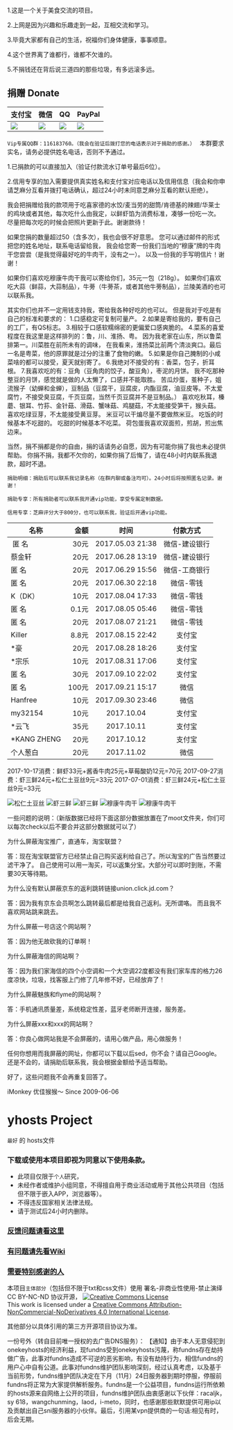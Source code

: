 1.这是一个关于美食交流的项目。

2.上网是因为兴趣和乐趣走到一起，互相交流和学习。

3.毕竟大家都有自己的生活，祝福你们身体健康，事事顺意。

4.这个世界离了谁都行，谁都不欠谁的。

5.不捐钱还在背后说三道四的那些垃圾，有多远滚多远。

## 捐赠 Donate
|  支付宝  |   微信   |    QQ    |  PayPal  |
| -------- | -------- | -------- | -------- |
| [![](https://raw.githubusercontent.com/vokins/yhosts/master/vip/alipay.png)](HTTPS://QR.ALIPAY.COM/TSX08766TZIVT1DE64OHDB "alipay") | [![](https://raw.githubusercontent.com/vokins/yhosts/master/vip/wechat.png)]( "wxp://f2f0akM2x96kGieBpsQM5WTfW2h_iLlop8Mx" "wechat") |![](https://raw.githubusercontent.com/vokins/yhosts/master/vip/qq.png) | [![](https://raw.githubusercontent.com/vokins/yhosts/master/vip/paypal.png)](https://paypal.me/ikwok/32.69 "PayPal") |


`Vip专属QQ群：116183760。（我会在验证后拨打您的电话表示对于捐助的感谢。）
`
本群要求实名，请务必提供姓名电话，否则不予通过。

1.已捐款的可以直接加入（验证付款流水订单号最后6位）。

2.信用专享的加入需要提供真实姓名和支付宝对应电话以及信用信息（我会和你申请芝麻分互看并拨打电话确认，超过24小时未同意芝麻分互看的默认拒绝）。

我会把捐赠给我的款项用于吃喜家德的水饺/麦当劳的甜筒/肯德基的辣翅/华莱士的鸡块或者其他，每次吃什么由我定，以鲜虾馅为消费标准，凑够一份吃一次。
尽量把每次吃的时候会把照片更新于此。谢谢款待！

如果您捐的数量超过50（含多次），我也会很不好意思。
您可以通过邮件的形式把您的姓名地址，联系电话留给我，
我会给您寄一份我们当地的“穆康”牌的牛肉干您尝尝（是我觉得最好吃的牛肉干，没有之一）。
以及一份我的手写明信片！谢谢！

如果你们喜欢吃穆康牛肉干我可以寄给你们，35元一包（218g）。
如果你们喜欢吃大蒜（鲜蒜，大蒜制品），牛蒡（牛蒡茶，或者其他牛蒡制品），兰陵美酒的也可以联系我。

其实你们也并不一定用钱支持我，寄给我各种好吃的也可以。
但是我对于吃是有自己的标准和要求的：
1.口感稳定可复制可量产。
2.如果是寄给我的，要有自己的工厂，有QS标志。
3.相较于口感软糯绵密的更偏爱口感爽脆的。
4.菜系的喜爱程度在我这里是这样排列的：鲁，川、淮扬、粤。
因为我老家在山东，所以鲁菜排第一。川菜胜在前所未有的调味，
在我看来，淮扬菜比前两个清淡爽口。最后一名是粤菜，他的原罪就是过分的注重了食物的嫩。
5.如果是你自己腌制的小咸菜啥的都可以接受，夏天就别寄了。
6.我绝对不接受的有：香菜，包子，折耳根。
7.我喜欢吃的有：豆角（豆角肉的饺子，酸豆角），枣泥的月饼。
我不吃那种整豆的月饼，感觉就是做的人太懒了，口感并不能取胜。
苦瓜炒蛋，茧种子，姐流猴子（幼蝉和金蝉），豆制品（豆腐干，豆腐皮，内酯豆腐，油豆皮等。不太爱腐竹，不接受臭豆腐，千页豆腐，当然千页豆腐并不是豆制品。）
喜欢吃秋耳，榛蘑、银耳、竹荪、金针菇、滑菇、蟹味菇、鸡腿菇，不太能接受笋干，猴头菇。
喜欢吃绿豆芽，不太能接受黄豆芽。
米豆可以干煸尽量不要做熬米豆。
吃饭的时候基本不吃甜的。
吃甜的时候基本不吃菜。
荷包蛋我喜欢双面煎，煎胡，煎出焦边来。

当然，捐不捐都是你的自由，捐的话请务必自愿，因为有可能你捐了我也未必提供帮助。
你捐不捐，我都不欠你的，如果你捐了后悔了，请在48小时内联系我退款，超时不退。

`捐助明细：捐助后可以联系我记录名称（在群内聊或备注均可）。24小时后将按照匿名记录。谢谢！
`

`
捐助专享：所有捐助者可以联系我开通vip功能，享受专属定制数据。
`

`
信用专享：芝麻评分大于800分，也可以联系我，验证后开通vip功能。
`



|    名称   |  金额  |       时间       |   付款方式    |
| --------- | -----: |:----------------:|  :---------:  |
|  匿  名  |  30元  | 2017.05.03 21:38 | 微信-建设银行 |
|   蔡金轩  |  20元  | 2017.06.28 13:19 | 微信-建设银行 |
|   匿  名  |  20元  | 2017.06.29 15:56 | 微信-工商银行 |
|   匿  名  |  20元  | 2017.06.30 22:18 | 微信-零钱     |
|   K（DK） |  10元  | 2017.08.04 17:33 | 微信-零钱     |
|   匿  名  |  0.1元 | 2017.08.05 05:46 | 微信-零钱     |
|   匿  名  |  20元  | 2017.08.07 21:21 | 微信-零钱     |
|  Killer  |  8.8元 | 2017.08.15 22:42 |    支付宝    |
|   *豪     |  20元  | 2017.08.28 18:26 |    支付宝     |
|   *宗乐   |  10元  | 2017.08.31 17:06 |    支付宝     |
|   匿  名  |  30元  | 2017.09.10 22:02 |    支付宝     |
|   匿  名  |  100元 | 2017.09.21 15:17 | 微信     |
|   Hanfree  |  10元 | 2017.09.30 23:46 | 微信     |
|   my32154  |  10元 | 2017.10.04 | 支付宝     |
|   *云飞  |  35元 | 2017.10.11 | 支付宝     |
|   *KANG ZHENG  |  20元 | 2017.10.12 | 支付宝     |
|   个人葱白  |  20元 | 2017.11.02 | 微信     |

2017-10-17消费：鲜虾33元+酱香牛肉25元+草莓酸奶12元=70元
2017-09-27消费：虾三鲜24元+松仁土豆丝9元=33元
2017-07-01消费：虾三鲜24元+松仁土豆丝9元=33元


![松仁土豆丝](https://raw.githubusercontent.com/vokins/yhosts/master/food/IMG_20170701_131045.jpg)
![虾三鲜](https://raw.githubusercontent.com/vokins/yhosts/master/food/IMG_20170701_131751.jpg)
![虾三鲜](https://raw.githubusercontent.com/vokins/yhosts/master/food/IMG20170927183237.jpg)
![穆康牛肉干](https://raw.githubusercontent.com/vokins/yhosts/master/food/IMG20170927131210.jpg)
![穆康牛肉干](https://raw.githubusercontent.com/vokins/yhosts/master/food/IMG20170927131541.jpg)



一些问题的说明：（新版数据已经将下面这部分数据放置在了moot文件夹，你们可以每次check以后不要合并这部分数据就可以了）

为什么屏蔽淘宝推广，直通车，淘宝联盟？

答：现在淘宝联盟官方已经禁止自己购买返利给自己了。所以淘宝的广告当然要过滤干净了。
自己使用可以用一淘买，可以返集分宝。大部分可以即时到账，不需要30天等待期。


为什么没有默认屏蔽京东的返利跳转链接union.click.jd.com？

答：因为我有京东会员啊怎么跳转最后都是给我自己返利。无所谓咯。
而且我不喜欢网站跳来跳去。


为什么屏蔽一号店这个网站啊？

答：因为他无故砍我的订单啊！


为什么屏蔽海信的网站啊？

答：因为我们家海信的四个小空调和一个大空调22度都没有我们家车库的格力26度凉快，垃圾，找客服上门修了几年修不好，已经放弃了！


为什么屏蔽魅族和flyme的网站啊？

答：手机通讯质量差，系统稳定性差，蓝牙老师断开连接，服务差。

为什么屏蔽xxx和xxx的网站啊？

答：你良心做网站我是不会屏蔽的，请用心做产品，用心做服务！


任何你想用而我屏蔽的网址，你都可以下载以后sed，你不会？请自己Google。
还是不会的，请捐助后联系我，我会根据金额给予适当帮助。

好了，这些问题我不会再重复回答了。


iMonkey
优佳猴猴～
Since 2009-06-06

# yhosts Project

`
最好
`
   的
hosts文件

### 下载或使用本项目即视为同意以下使用条款。
* 此项目仅限于`个人`研究，
* 未经作者或维护小组同意，不得擅自用于商业活动或用于其他公共项目（包括但不限于嵌入APP，浏览器等）。
* 不得违反国家相关法律法规。
* 请于测试后24小时内删除。

### [反馈问题请看这里](https://github.com/vokins/yhosts/wiki/反馈请看)
### [有问题请先看Wiki](https://github.com/vokins/yhosts/wiki)
### [需要特别感谢的人](https://github.com/vokins/yhosts/wiki/特别感谢)

本项目`主体部分`（包括但不限于txt和css文件）使用 署名-非商业性使用-禁止演绎 CC BY-NC-ND 协议开源，
[![Creative Commons License](https://i.creativecommons.org/l/by-nc-nd/4.0/88x31.png)](https://creativecommons.org/licenses/by-nc-nd/4.0/)  
This work is licensed under a [Creative Commons Attribution-NonCommercial-NoDerivatives 4.0 International License](https://creativecommons.org/licenses/by-nc-nd/4.0/).

其他部分以具体引用的第三方开源项目协议为准。


一份号外（转自目前唯一授权的去广告DNS服务）：
【通知】由于本人无意侵犯到onekeyhosts的经济利益，现fundns受到onekeyhosts污蔑，称fundns存在劫持做广告，此事对fundns造成不可逆的恶劣影响，有没有劫持行为，相信fundns的用户心中自有公道。此事对fundns维护团队影响深刻，经过认真考虑，以及基于当前形势，fundns维护团队决定在下月（11月）24日服务器到期时停服，停服前fundns将正常为大家提供解析服务。fundns是一个公益项目，fundns运行所依赖的hosts源来自网络上公开的项目，fundns维护团队由衷感谢以下伙伴：racaljk，sy 618，wangchunming，laod，i-meto，同时，也感谢那些默默提供可用ip以及贡献出自己sni服务器的小伙伴。最后，引用某vpn提供商的一句话:相见有时，后会无期。
